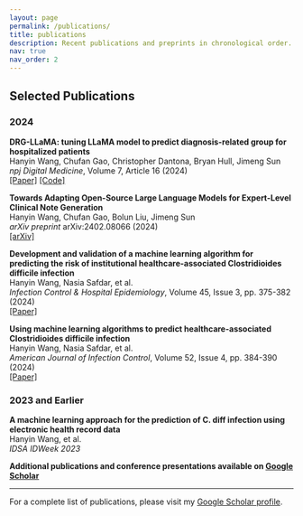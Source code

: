```yaml
---
layout: page
permalink: /publications/
title: publications
description: Recent publications and preprints in chronological order.
nav: true
nav_order: 2
---
```


## Selected Publications

### 2024

**DRG-LLaMA: tuning LLaMA model to predict diagnosis-related group for hospitalized patients**  
Hanyin Wang, Chufan Gao, Christopher Dantona, Bryan Hull, Jimeng Sun  
_npj Digital Medicine_, Volume 7, Article 16 (2024)  
[[Paper]](https://www.nature.com/articles/s41746-023-00989-3) [[Code]](https://github.com/hanyin88/DRG-LLaMA)

**Towards Adapting Open-Source Large Language Models for Expert-Level Clinical Note Generation**  
Hanyin Wang, Chufan Gao, Bolun Liu, Jimeng Sun  
_arXiv preprint_ arXiv:2402.08066 (2024)  
[[arXiv]](https://arxiv.org/abs/2402.08066)

**Development and validation of a machine learning algorithm for predicting the risk of institutional healthcare-associated Clostridioides difficile infection**  
Hanyin Wang, Nasia Safdar, et al.  
_Infection Control & Hospital Epidemiology_, Volume 45, Issue 3, pp. 375-382 (2024)  
[[Paper]](https://doi.org/10.1017/ice.2023.259)

**Using machine learning algorithms to predict healthcare-associated Clostridioides difficile infection**  
Hanyin Wang, Nasia Safdar, et al.  
_American Journal of Infection Control_, Volume 52, Issue 4, pp. 384-390 (2024)  
[[Paper]](https://doi.org/10.1016/j.ajic.2023.11.015)

### 2023 and Earlier

**A machine learning approach for the prediction of C. diff infection using electronic health record data**  
Hanyin Wang, et al.  
_IDSA IDWeek 2023_

**Additional publications and conference presentations available on [Google Scholar](https://scholar.google.com/citations?user=JJPe5XcAAAAJ&hl=en)**

---

For a complete list of publications, please visit my [Google Scholar profile](https://scholar.google.com/citations?user=JJPe5XcAAAAJ&hl=en).
